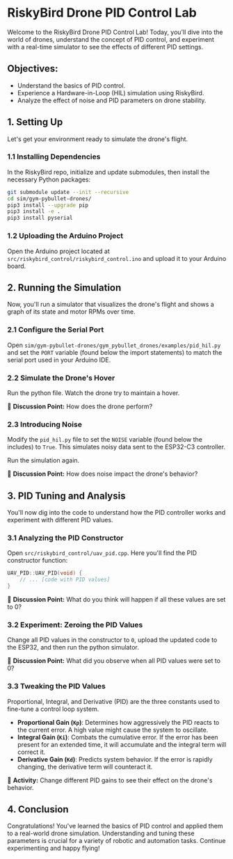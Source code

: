 # **RiskyBird Drone PID Control Lab**

Welcome to the RiskyBird Drone PID Control Lab! Today, you'll dive into the world of drones, understand the concept of PID control, and experiment with a real-time simulator to see the effects of different PID settings.

## **Objectives:**

- Understand the basics of PID control.
- Experience a Hardware-in-Loop (HIL) simulation using RiskyBird.
- Analyze the effect of noise and PID parameters on drone stability.

## **1. Setting Up**

Let's get your environment ready to simulate the drone's flight.

### **1.1 Installing Dependencies**

In the RiskyBird repo, initialize and update submodules, then install the necessary Python packages:

```bash
git submodule update --init --recursive
cd sim/gym-pybullet-drones/
pip3 install --upgrade pip
pip3 install -e .
pip3 install pyserial
```

### **1.2 Uploading the Arduino Project**

Open the Arduino project located at `src/riskybird_control/riskybird_control.ino` and upload it to your Arduino board.

## **2. Running the Simulation**

Now, you'll run a simulator that visualizes the drone's flight and shows a graph of its state and motor RPMs over time.

### **2.1 Configure the Serial Port**

Open `sim/gym-pybullet-drones/gym_pybullet_drones/examples/pid_hil.py` and set the `PORT` variable (found below the import statements) to match the serial port used in your Arduino IDE.

### **2.2 Simulate the Drone's Hover**

Run the python file. Watch the drone try to maintain a hover.

🤔 **Discussion Point:** How does the drone perform?

### **2.3 Introducing Noise**

Modify the `pid_hil.py` file to set the `NOISE` variable (found below the includes) to `True`. This simulates noisy data sent to the ESP32-C3 controller.

Run the simulation again.

🤔 **Discussion Point:** How does noise impact the drone's behavior?

## **3. PID Tuning and Analysis**

You'll now dig into the code to understand how the PID controller works and experiment with different PID values.

### **3.1 Analyzing the PID Constructor**

Open `src/riskybird_control/uav_pid.cpp`. Here you'll find the PID constructor function:

```cpp
UAV_PID::UAV_PID(void) {
    // ... [code with PID values]
}
```

🤔 **Discussion Point:** What do you think will happen if all these values are set to 0?

### **3.2 Experiment: Zeroing the PID Values**

Change all PID values in the constructor to `0`, upload the updated code to the ESP32, and then run the python simulator.

🤔 **Discussion Point:** What did you observe when all PID values were set to 0?

### **3.3 Tweaking the PID Values**

Proportional, Integral, and Derivative (PID) are the three constants used to fine-tune a control loop system.

- **Proportional Gain (`Kp`)**: Determines how aggressively the PID reacts to the current error. A high value might cause the system to oscillate.
- **Integral Gain (`Ki`)**: Combats the cumulative error. If the error has been present for an extended time, it will accumulate and the integral term will correct it.
- **Derivative Gain (`Kd`)**: Predicts system behavior. If the error is rapidly changing, the derivative term will counteract it.

🚀 **Activity:** Change different PID gains to see their effect on the drone's behavior.

## **4. Conclusion**

Congratulations! You've learned the basics of PID control and applied them to a real-world drone simulation. Understanding and tuning these parameters is crucial for a variety of robotic and automation tasks. Continue experimenting and happy flying!
